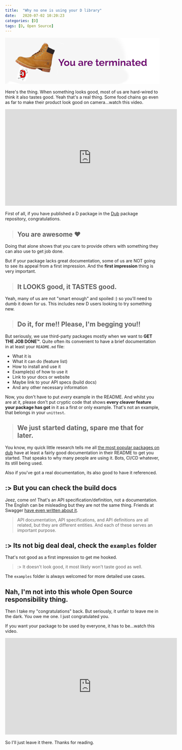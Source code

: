 ```yaml
---
title:  "Why no one is using your D library"
date:   2020-07-02 10:20:23
categories: [D]
tags: [D, Open Source]
---
```


![No one](/images/2020-why-no-one-is-using-your-d-library.png) 

Here's the thing. When something looks good, most of us are hard-wired to think it also tastes good. Yeah that's a real thing. Some food chains go even as far to make their product look good on camera...watch this video.

<iframe width="560" height="315" src="https://www.youtube.com/embed/oSd0keSj2W8" frameborder="0" allow="accelerometer; autoplay; encrypted-media; gyroscope; picture-in-picture" allowfullscreen></iframe>

First of all, if you have published a D package in the [Dub](https://code.dlang.org) package repository, congratulations. 

> ## You are awesome ♥️

Doing that alone shows that you care to provide others with something they can also use to get job done. 

But if your package lacks great documentation, some of us are NOT going to see its appeal from a first impression. And the **first impression** thing is very important.

> ## It LOOKS good, it TASTES good.

Yeah, many of us are not "smart enough" and spoiled :) so you'll need to dumb it down for us. This includes new D users looking to try something new.

> ## Do it, for me!! Please, I'm begging you!!

But seriously, we use third-party packages mostly when we want to **GET THE JOB DONE™**. Quite often its convenient to have a brief documentation in at least your `README.md` file:

* What it is
* What it can do (feature list)
* How to install and use it
* Example(s) of how to use it
* Link to your docs or website
* Maybe link to your API specs (build docs)
* And any other necessary information

Now, you don't have to put _every_ example in the README. And whilst you are at it, please don't put cryptic code that shows **every cleaver feature your package has got** in it as a first or only example. That's not an example, that belongs in your `unittest`.

> ## We just started dating, spare me that for later.

You know, my quick little research tells me all [the most popular packages on dub](https://code.dlang.org) have at least a fairly good documentation in their README to get you started. That speaks to why many people are using it. Bots, CI/CD whatever, its still being used. 

Also if you've got a real documentation, its also good to have it referenced.

## :> But you can check the build docs
Jeez, come on! That's an API specification/definition, not a documentation. The English can be misleading but they are not the same thing. Friends at Swagger [have even written about it](https://swagger.io/resources/articles/difference-between-api-documentation-specification/). 

> API documentation, API specifications, and API definitions are all related, but they are different entities. And each of these serves an important purpose.

## :> Its not  big deal deal, check the `examples` folder
That's not good as a first impression to get me hooked. 

> :> It doesn't look good, it most likely won't taste good as well.

The `examples` folder is always welcomed for more detailed use cases. 

## Nah, I'm not into this whole Open Source responsibility thing.
Then I take my "congratulations" back. But seriously, it unfair to leave me in the dark. You owe me one. I just congratulated you. 

If you want your package to be used by everyone, it has to be...watch this video.
<iframe width="560" height="315" src="https://www.youtube.com/embed/an74PBcdgx4" frameborder="0" allow="accelerometer; autoplay; encrypted-media; gyroscope; picture-in-picture" allowfullscreen></iframe>

So I'll just leave it there. Thanks for reading. 